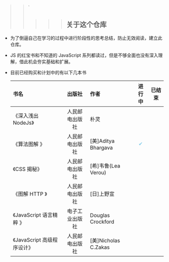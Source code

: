 > > `
> >
> > > > > ## 关于这个仓库

- 为了倒逼自己在学习的过程中进行阶段性的思考总结，防止无效阅读，建立此仓库。
- JS 的红宝书和不知道的 JavaScript 系列都读过，但是不够全面也没有深入理解，借此机会夯实基础和扩展。
- 目前已经购买和计划中的有以下几本书

  | 书名                        |     出版社     | 作者                 |             进行中             | 已结束 |
  | :-------------------------- | :------------: | :------------------- | :----------------------------: | :----: |
  | 《深入浅出 NodeJs》         | 人民邮电出版社 | 朴灵                 |                                |        |
  | 《算法图解 》               | 人民邮电出版社 | [美]Aditya Bhargava  | <font color="skyblue">✔</font> |        |
  | 《CSS 揭秘》                | 人民邮电出版社 | [希]韦鲁(Lea Verou)  |                                |        |
  | 《图解 HTTP 》              | 人民邮电出版社 | [日]上野宣           |                                |        |
  | 《JavaScript 语言精粹 》    | 电子工业出版社 | Douglas Crockford    |                                |        |
  | 《JavaScript 高级程序设计》 | 人民邮电出版社 | [美]Nicholas C.Zakas |                                |        |

  <!--
   :- 和 :-: 和-: 分别实现表格文字左中右对齐
   -->

